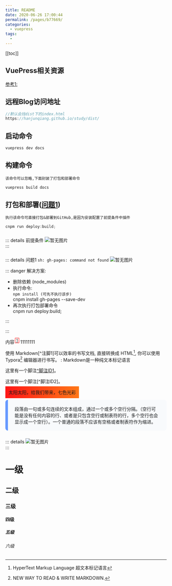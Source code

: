 ```yaml
---
title: README
date: 2020-06-26 17:00:44
permalink: /pages/b77669/
categories:
  - vuepress
tags:
  - 
---
```


<!-- 自动生成目录 -->
[[toc]] 

## VuePress相关资源
[参考1:](https://cloud.tencent.com/developer/article/1458494)

## 远程Blog访问地址
```js
//默认会找dist下的index.html
https://hanjunqiang.github.io/study/dist/
```

## 启动命令
```js
vuepress dev docs
```
## 构建命令
`该命令可以忽略,下面封装了打包和部署命令`
```js
vuepress build docs
```

## 打包和部署([问题1](#wenti1))
`执行该命令可直接打包&部署到GitHub,是因为安装配置了前提条件中插件`
```js
cnpm run deploy:build;
```


::: details 前提条件
<img style="margin-top:10px" :src="$withBase('/vuepress/01.jpg')" alt="暂无图片">
<br>
:::



::: details <span id="wenti1">问题1</span>
`sh: gh-pages: command not found`
<img style="margin-top:10px" :src="$withBase('/vuepress/03.jpg')" alt="暂无图片">
<br>

::: danger 解决方案:
<br>

- 删除依赖 (node_modules)
- 执行命令: <br>
`npm install (可先不执行该步)` <br>
cnpm install gh-pages --save-dev
- 再次执行打包部署命令 <br>
cnpm run deploy:build;

:::

:::

内容<sup style="color:red;padding:0px 3px;margin-left:2px;border:1px solid red">[1](#锚点名)</sup>
<span id='锚点名'>11111111</span>

使用 Markdown[^注脚1]可以效率的书写文档, 直接转换成 HTML[^2], 你可以使用 Typora[^T] 编辑器进行书写。
 : Markdown是一种纯文本标记语言
[^2]: HyperText Markup Language 超文本标记语言
[^T]: NEW WAY TO READ & WRITE MARKDOWN.

这里有一个脚注[^脚注ID1](#脚注ID1)。

这里有一个脚注[^脚注ID2]。


<font style="background: linear-gradient( to right, #ff1616, #ff7716);padding:10px">太阳太阳，给我们带来，七色光彩</font>
<p style="text-indent: 0;
    padding: 18px 21px;
    background-color: #f8fafc;
    border-radius: 8px;
    overflow: hidden;
    border-left: 8px solid #69f;
    color: #1c1f21;
    font-size: 1em;"> 
段落由一句或多句连续的文本组成，通过一个或多个空行分隔。（空行可能是没有任何内容的行、或者是只包含空行或制表符的行，多个空行也会显示成一个空行）。一个普通的段落不应该有空格或者制表符作为缩进。
</p>


::: details 
<img style="margin-top:10px" :src="$withBase('/vuepress/01.jpg')" alt="暂无图片">
<br>
:::




# 一级
## 二级
### 三级
#### 四级
##### 五级
###### 六级


